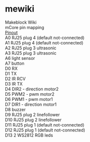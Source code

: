 # mewiki
Makeblock Wiki  
mCore pin mapping  
[Pinout](https://github.com/Makeblock-official/mBot/raw/master/pcb/mCore.pdf)  
A0 RJ25 plug 4 (default not-connected)  
A1 RJ25 plug 4 (default not-connected)  
A2 RJ25 plug 3 ultrasonic  
A3 RJ25 plug 3 ultrasonic  
A6 light sensor  
A7 button  
D0 RX  
D1 TX  
D2 IR RCV  
D3 IR TX  
D4 DIR2 - direction motor2  
D5 PWM2 - pwm motor2  
D6 PWM1 - pwm motor1  
D7 DIR1 - direction motor1  
D8 buzzer  
D9 RJ25 plug 2 linefollower  
D10 RJ25 plug 2 linefollower  
D11 RJ25 plug 1 (default not-connected)  
D12 RJ25 plug 1 (default not-connected)  
D13 2 WS2812 RGB leds  
